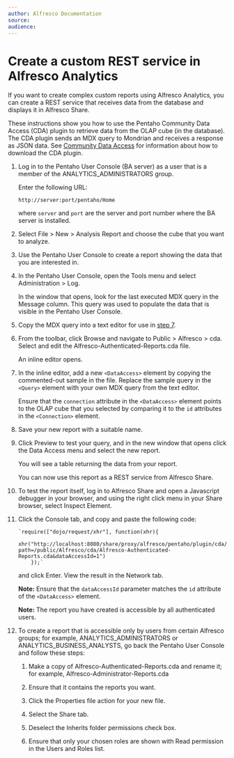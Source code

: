 ```yaml
---
author: Alfresco Documentation
source: 
audience: 
---
```


# Create a custom REST service in Alfresco Analytics

If you want to create complex custom reports using Alfresco Analytics, you can create a REST service that receives data from the database and displays it in Alfresco Share.

These instructions show you how to use the Pentaho Community Data Access \(CDA\) plugin to retrieve data from the OLAP cube \(in the database\). The CDA plugin sends an MDX query to Mondrian and receives a response as JSON data. See [Community Data Access](http://www.webdetails.pt/ctools/cda/) for information about how to download the CDA plugin.

1.  Log in to the Pentaho User Console \(BA server\) as a user that is a member of the ANALYTICS\_ADMINISTRATORS group.

    Enter the following URL:

    ```
    http://server:port/pentaho/Home
    ```

    where `server` and `port` are the server and port number where the BA server is installed.

2.  Select File \> New \> Analysis Report and choose the cube that you want to analyze.

3.  Use the Pentaho User Console to create a report showing the data that you are interested in.

4.  In the Pentaho User Console, open the Tools menu and select Administration \> Log.

    In the window that opens, look for the last executed MDX query in the Message column. This query was used to populate the data that is visible in the Pentaho User Console.

5.  Copy the MDX query into a text editor for use in [step 7](analytics-rest-service.md#step7).

6.  From the toolbar, click Browse and navigate to Public \> Alfresco \> cda. Select and edit the Alfresco-Authenticated-Reports.cda file.

    An inline editor opens.

7.  In the inline editor, add a new `<DataAccess>` element by copying the commented-out sample in the file. Replace the sample query in the `<Query>` element with your own MDX query from the text editor.

    Ensure that the `connection` attribute in the `<DataAccess>` element points to the OLAP cube that you selected by comparing it to the `id` attributes in the `<Connection>` element.

8.  Save your new report with a suitable name.

9.  Click Preview to test your query, and in the new window that opens click the Data Access menu and select the new report.

    You will see a table returning the data from your report.

    You can now use this report as a REST service from Alfresco Share.

10. To test the report itself, log in to Alfresco Share and open a Javascript debugger in your browser, and using the right click menu in your Share browser, select Inspect Element.

11. Click the Console tab, and copy and paste the following code:

    ```
    `require(["dojo/request/xhr"], function(xhr){
    
    xhr("http://localhost:8080/share/proxy/alfresco/pentaho/plugin/cda/api/doQuery?path=/public/Alfresco/cda/Alfresco-Authenticated-Reports.cda&dataAccessId=1")
        });`
    ```

    and click Enter. View the result in the Network tab.

    **Note:** Ensure that the `dataAccessId` parameter matches the `id` attribute of the `<DataAccess>` element.

    **Note:** The report you have created is accessible by all authenticated users.

12. To create a report that is accessible only by users from certain Alfresco groups; for example, ANALYTICS\_ADMINISTRATORS or ANALYTICS\_BUSINESS\_ANALYSTS, go back the Pentaho User Console and follow these steps:

    1.  Make a copy of Alfresco-Authenticated-Reports.cda and rename it; for example, Alfresco-Administrator-Reports.cda

    2.  Ensure that it contains the reports you want.

    3.  Click the Properties file action for your new file.

    4.  Select the Share tab.

    5.  Deselect the Inherits folder permissions check box.

    6.  Ensure that only your chosen roles are shown with Read permission in the Users and Roles list.


